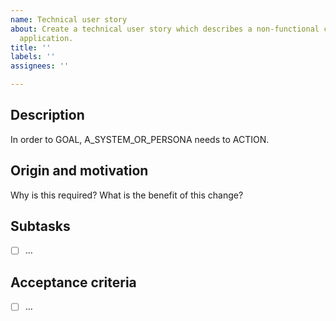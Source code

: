 ```yaml
---
name: Technical user story
about: Create a technical user story which describes a non-functional change to the
  application.
title: ''
labels: ''
assignees: ''

---
```


## Description

In order to GOAL, A_SYSTEM_OR_PERSONA needs to ACTION.

## Origin and motivation

Why is this required? What is the benefit of this change?

## Subtasks

- [ ] …

## Acceptance criteria

- [ ] …
